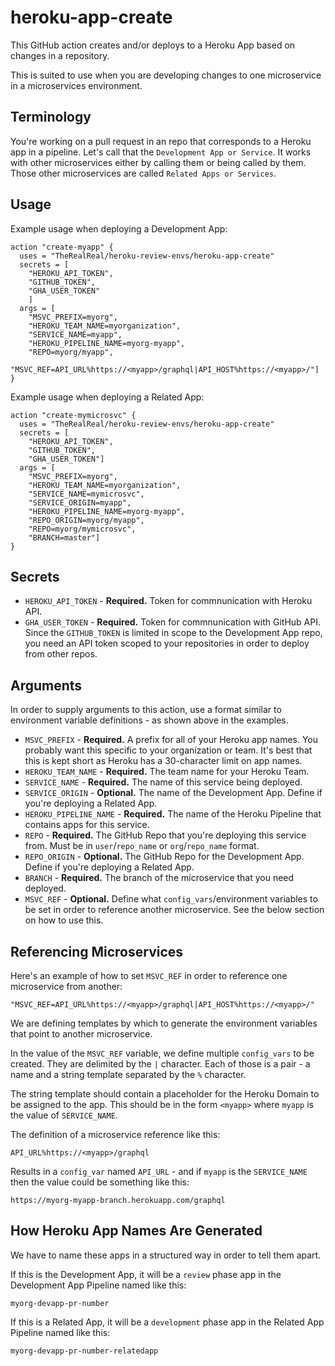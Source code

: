 # heroku-app-create

This GitHub action creates and/or deploys to a Heroku App based on changes in a
repository.

This is suited to use when you are developing changes to one microservice in a microservices environment.

## Terminology

You're working on a pull request in an repo that corresponds to a Heroku app in a pipeline. Let's call that the `Development App or Service`. It works with other microservices either by calling them or being called by them. Those other microservices are called `Related Apps or Services`.

## Usage

Example usage when deploying a Development App:

```
action "create-myapp" {
  uses = "TheRealReal/heroku-review-envs/heroku-app-create"
  secrets = [
    "HEROKU_API_TOKEN",
    "GITHUB_TOKEN",
    "GHA_USER_TOKEN"
    ]
  args = [
    "MSVC_PREFIX=myorg",
    "HEROKU_TEAM_NAME=myorganization",
    "SERVICE_NAME=myapp",
    "HEROKU_PIPELINE_NAME=myorg-myapp",
    "REPO=myorg/myapp",
    "MSVC_REF=API_URL%https://<myapp>/graphql|API_HOST%https://<myapp>/"]
}
```

Example usage when deploying a Related App:

```
action "create-mymicrosvc" {
  uses = "TheRealReal/heroku-review-envs/heroku-app-create"
  secrets = [
    "HEROKU_API_TOKEN",
    "GITHUB_TOKEN",
    "GHA_USER_TOKEN"]
  args = [
    "MSVC_PREFIX=myorg",
    "HEROKU_TEAM_NAME=myorganization",
    "SERVICE_NAME=mymicrosvc",
    "SERVICE_ORIGIN=myapp",
    "HEROKU_PIPELINE_NAME=myorg-myapp",
    "REPO_ORIGIN=myorg/myapp",
    "REPO=myorg/mymicrosvc",
    "BRANCH=master"]
}
```

## Secrets

* `HEROKU_API_TOKEN` - **Required.** Token for commnunication with Heroku API.
* `GHA_USER_TOKEN` - **Required.** Token for commnunication with GitHub API. Since the `GITHUB_TOKEN` is limited in scope to the Development App repo, you need an API token scoped to your repositories in order to deploy from other repos.

## Arguments

In order to supply arguments to this action, use a format similar to environment variable definitions - as shown above in the examples.

* `MSVC_PREFIX` - **Required.** A prefix for all of your Heroku app names. You probably want this specific to your organization or team. It's best that this is kept short as Heroku has a 30-character limit on app names.
* `HEROKU_TEAM_NAME` - **Required.** The team name for your Heroku Team.
* `SERVICE_NAME` - **Required.** The name of this service being deployed.
* `SERVICE_ORIGIN` - **Optional.** The name of the Development App. Define if you're deploying a Related App.
* `HEROKU_PIPELINE_NAME` - **Required.** The name of the Heroku Pipeline that contains apps for this service.
* `REPO` - **Required.** The GitHub Repo that you're deploying this service from. Must be in `user`/`repo_name` or `org`/`repo_name` format.
* `REPO_ORIGIN` - **Optional.** The GitHub Repo for the Development App. Define if you're deploying a Related App.
* `BRANCH` - **Required.** The branch of the microservice that you need deployed.
* `MSVC_REF` - **Optional.** Define what `config_vars`/environment variables to be set in order to reference another microservice. See the below section on how to use this.

## Referencing Microservices

Here's an example of how to set `MSVC_REF` in order to reference one microservice from another:
```
"MSVC_REF=API_URL%https://<myapp>/graphql|API_HOST%https://<myapp>/"
```
We are defining templates by which to generate the environment variables that point to another microservice.

In the value of the `MSVC_REF` variable, we define multiple `config_vars` to be created. They are delimited by the `|` character. Each of those is a pair - a name and a string template separated by the `%` character.

The string template should contain a placeholder for the Heroku Domain to be assigned to the app. This should be in the form `<myapp>` where `myapp` is the value of `SERVICE_NAME`.

The definition of a microservice reference like this:

```
API_URL%https://<myapp>/graphql
```

Results in a `config_var` named `API_URL` - and if `myapp` is the `SERVICE_NAME` then the value could be something like this:

```
https://myorg-myapp-branch.herokuapp.com/graphql
```

## How Heroku App Names Are Generated

We have to name these apps in a structured way in order to tell them apart.

If this is the Development App, it will be a `review` phase app in the Development App Pipeline named like this:

```
myorg-devapp-pr-number
```

If this is a Related App, it will be a `development` phase app in the Related App Pipeline named like this:

```
myorg-devapp-pr-number-relatedapp
```
